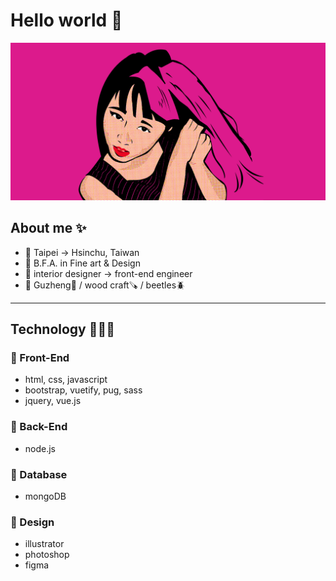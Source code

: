 # Hello world 👋

![self portrait](https://github.com/haku19602/haku19602/blob/main/self_portrait.png?raw=true)

## About me ✨
- 📍 Taipei -> Hsinchu, Taiwan
- 🏫 B.F.A. in Fine art & Design
- 💼 interior designer -> front-end engineer
- 🤍 Guzheng🎵 / wood craft🪚 / beetles🪲

---

## Technology 👩🏻‍💻
### 📌 Front-End
- html, css, javascript
- bootstrap, vuetify, pug, sass
- jquery, vue.js

### 📌 Back-End
- node.js

### 📌 Database
- mongoDB

### 📌 Design
- illustrator
- photoshop
- figma

<!--
**haku19602/haku19602** is a ✨ _special_ ✨ repository because its `README.md` (this file) appears on your GitHub profile.

Here are some ideas to get you started:

- 🔭 I’m currently working on ...
- 🌱 I’m currently learning ...
- 👯 I’m looking to collaborate on ...
- 🤔 I’m looking for help with ...
- 💬 Ask me about ...
- 📫 How to reach me: ...
- 😄 Pronouns: ...
- ⚡ Fun fact: ...
-->
